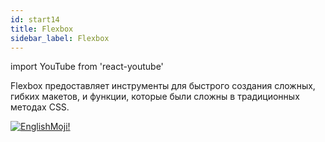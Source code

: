 ```yaml
---
id: start14
title: Flexbox
sidebar_label: Flexbox
---
```


import YouTube from 'react-youtube'

Flexbox предоставляет инструменты для быстрого создания сложных, гибких макетов, и функции, которые были сложны в традиционных методах CSS.

<YouTube videoId='PF1kzcGdN7E' />

[![EnglishMoji!](/img/logo/NeuroCoder.png)](https://vk.com/neurocoder)
